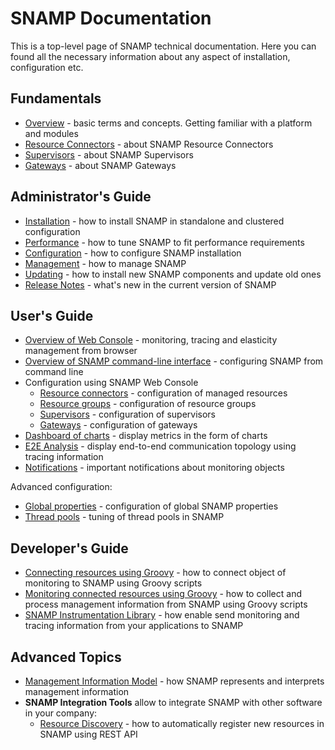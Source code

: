 SNAMP Documentation
====
This is a top-level page of SNAMP technical documentation. Here you can found all the necessary information about any aspect of installation, configuration etc.

## Fundamentals
* [Overview](overview.md) - basic terms and concepts. Getting familiar with a platform and modules
* [Resource Connectors](connectors/introduction.md) - about SNAMP Resource Connectors
* [Supervisors](supervisors/introduction.md) - about SNAMP Supervisors
* [Gateways](gateways/introduction.md) - about SNAMP Gateways

## Administrator's Guide
* [Installation](installation.md) - how to install SNAMP in standalone and clustered configuration
* [Performance](performance.md) - how to tune SNAMP to fit performance requirements
* [Configuration](configuration.md) - how to configure SNAMP installation
* [Management](mgmt.md) - how to manage SNAMP
* [Updating](updating.md) - how to install new SNAMP components and update old ones
* [Release Notes](ReleaseNotes.md) - what's new in the current version of SNAMP

## User's Guide
* [Overview of Web Console](webconsole/overview.md) - monitoring, tracing and elasticity management from browser
* [Overview of SNAMP command-line interface](cli.md) - configuring SNAMP from command line
* Configuration using SNAMP Web Console
  - [Resource connectors](webconsole/config-connectors.md) - configuration of managed resources
  - [Resource groups](webconsole/config-groups.md) - configuration of resource groups
  - [Supervisors](webconsole/config-supervisors.md) - configuration of supervisors
  - [Gateways](webconsole/config-gateways.md) - configuration of gateways
* [Dashboard of charts](webconsole/charts.md) - display metrics in the form of charts
* [E2E Analysis](webconsole/e2e.md) - display end-to-end communication topology using tracing information
* [Notifications](webconsole/notifications.md) - important notifications about monitoring objects

Advanced configuration:
* [Global properties](webconsole/global-props.md) - configuration of global SNAMP properties
* [Thread pools](webconsole/thread-pools.md) - tuning of thread pools in SNAMP

## Developer's Guide
* [Connecting resources using Groovy](connectors/groovy-connector.md) - how to connect object of monitoring to SNAMP using Groovy scripts
* [Monitoring connected resources using Groovy](gateways/groovy-gateway.md) - how to collect and process management information from SNAMP using Groovy scripts
* [SNAMP Instrumentation Library](instrumentation/introduction.md) - how enable send monitoring and tracing information from your applications to SNAMP

## Advanced Topics
* [Management Information Model](inform_model.md) - how SNAMP represents and interprets management information
* **SNAMP Integration Tools** allow to integrate SNAMP with other software in your company:
  - [Resource Discovery](resource-discovery.md) - how to automatically register new resources in SNAMP using REST API
